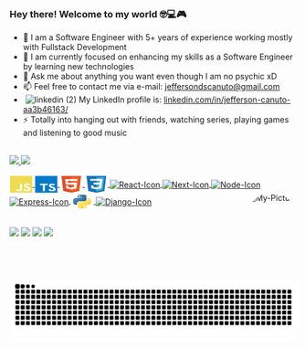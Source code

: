 ### Hey there! Welcome to my world 🤓💻🎮

- 🔭 I am a Software Engineer with 5+ years of experience working mostly with Fullstack Development
- 🌱 I am currently focused on enhancing my skills as a Software Engineer by learning new technologies
- 💬 Ask me about anything you want even though I am no psychic xD
- 📫 Feel free to contact me via e-mail: jeffersondscanuto@gmail.com
-  &nbsp;![linkedin (2)](https://user-images.githubusercontent.com/38267343/189576473-ce6e1250-3901-4dad-9697-8cc01712ddb1.png) My LinkedIn profile is: <a target="_blank" href="https://www.linkedin.com/in/jefferson-canuto-aa3b46163/">linkedin.com/in/jefferson-canuto-aa3b46163/</a>
- ⚡ Totally into hanging out with friends, watching series, playing games and listening to good music

<br />

<!-- GitHub Stats-->
<div align="center" style="display: inline">
  <a href="https://github.com/JeffersonCanuto">
  <img height="160em" src="https://github-readme-stats.vercel.app/api?username=JeffersonCanuto&show_icons=true&theme=blueberry"/>
  <img height="160em" src="https://github-readme-stats.vercel.app/api/top-langs/?username=JeffersonCanuto&layout=compact&langs_count=10&theme=blueberry"/>
</div>

<br />

<div style="display: inline_block"><br>
  <img align="center" alt="Js-Icon" height="30" width="40" src="https://raw.githubusercontent.com/devicons/devicon/master/icons/javascript/javascript-plain.svg">
  <img align="center" alt="Ts-Icon" height="30" width="40" src="https://raw.githubusercontent.com/devicons/devicon/master/icons/typescript/typescript-plain.svg">
  <img align="center" alt="HTML5-Icon" height="30" width="40" src="https://raw.githubusercontent.com/devicons/devicon/master/icons/html5/html5-original.svg">
  <img align="center" alt="CSS3-Icon" height="30" width="40" src="https://raw.githubusercontent.com/devicons/devicon/master/icons/css3/css3-original.svg">
  <img align="center" alt="React-Icon" height="30" width="40" src="https://cdn.jsdelivr.net/gh/devicons/devicon@latest/icons/react/react-original.svg">
  <img align="center" alt="Next-Icon" height="30" width="40" src="https://cdn.jsdelivr.net/gh/devicons/devicon@latest/icons/nextjs/nextjs-original.svg" />
  <img align="center" alt="Node-Icon" height="30" width="40" src="https://cdn.jsdelivr.net/gh/devicons/devicon@latest/icons/nodejs/nodejs-original.svg" />
  <img align="center" alt="Express-Icon" height="30" width="40" src="https://cdn.jsdelivr.net/gh/devicons/devicon@latest/icons/express/express-original.svg" />   
  <img align="center" alt="Python-Icon" height="30" width="40" src="https://raw.githubusercontent.com/devicons/devicon/master/icons/python/python-original.svg">
  <img align="center" alt="Django-Icon" height="30" width="40" src="https://cdn.jsdelivr.net/gh/devicons/devicon@latest/icons/django/django-plain.svg" />
  <img align="right" alt="My-Picture" height="150" style="border-radius:50px;" src="https://cdn.dribbble.com/users/4467980/screenshots/10066515/boy-01_4x.png">
</div>

##

<div>
  <!-- Social Medias -->
  <a href="https://www.linkedin.com/in/jefferson-canuto-aa3b46163/" target="_blank"><img src="https://img.shields.io/badge/-LinkedIn-%230077B5?style=for-the-badge&logo=linkedin&logoColor=white"></a>
  <a href="https://www.instagram.com/itsjefso/" target="_blank"><img src="https://img.shields.io/badge/-Instagram-%23E4405F?style=for-the-badge&logo=instagram&logoColor=white"></a>
  <a href="https://img.shields.io/badge/website-000000?style=for-the-badge&logo=About.me&logoColor=white" target="_blank"><img src="https://img.shields.io/badge/website-000000?style=for-the-badge&logo=About.me&logoColor=white"></a>
  <a href="mailto:jeffersondscanuto@gmail.com" target="_blank"><img src="https://img.shields.io/badge/-Gmail-%23333?style=for-the-badge&logo=gmail&logoColor=white"></a>

  <!-- Snake Animation -->
  <picture>
    <source media="(prefers-color-scheme: dark)" srcset="https://raw.githubusercontent.com/JeffersonCanuto/JeffersonCanuto/output/github-contribution-grid-snake-dark.svg">
    <source media="(prefers-color-scheme: light)" srcset="https://raw.githubusercontent.com/JeffersonCanuto/JeffersonCanuto/output/github-contribution-grid-snake.svg">
    <img alt="grid-snake-animation" src="https://raw.githubusercontent.com/JeffersonCanuto/JeffersonCanuto/output/github-contribution-grid-snake.svg">
  </picture>
</div>
